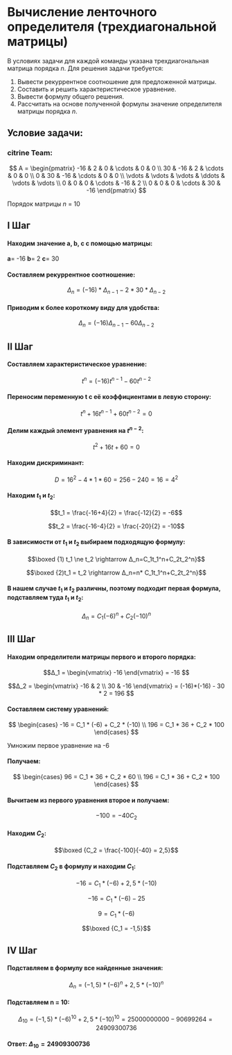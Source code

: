 # Вычисление ленточного определителя (трехдиагональной матрицы)    
В условиях задачи для каждой команды указана трехдиагональная матрица порядка *n*. Для решения задачи требуется:    
1. Вывести рекуррентное соотношение для предложенной матрицы.    
2. Составить и решить характеристическое уравнение.    
3. Вывести формулу общего решения.    
4. Рассчитать на основе полученной формулы значение определителя матрицы порядка *n*.    
## Условие задачи:  
  
### citrine Team:  
  
$$      
A =       
 \begin{pmatrix}      
  -16 & 2 & 0 & \cdots & 0 & 0 \\      
  30 & -16 & 2 & \cdots & 0 & 0 \\      
  0 & 30 & -16 & \cdots & 0 & 0 \\      
  \vdots  & \vdots & \vdots & \ddots & \vdots & \vdots  \\      
  0 & 0 & 0 & \cdots & -16 & 2 \\      
  0 & 0 & 0 & \cdots & 30 & -16   
 \end{pmatrix}      
$$  
  
Порядок матрицы *n* = 10  

## I Шаг
#### Находим значение a, b, c с помощью матрицы:
**a**= -16
**b**= 2
**c**= 30

#### Составляем рекуррентное соотношение:
$$Δ_n = (-16) * Δ_{n-1} - 2 * 30 * Δ_{n-2}$$

#### Приводим к более короткому виду для удобства:
$$Δ_n = (-16)Δ_{n-1} - 60Δ_{n-2}$$

## II Шаг
#### Составляем характеристическое уравнение:
$$t^n = (-16)t^{n-1} - 60t^{n-2}$$ 

#### Переносим переменную t с её коэффициентами в левую сторону:
$$t^n  + 16t^{n-1} + 60t^{n-2} = 0$$ 

#### Делим каждый элемент уравнения на $t^{n-2}$:
$$t^2  + 16t + 60 = 0$$ 

#### Находим дискриминант:
$$D = 16^2 - 4 *1 *60 =256-240 = 16 =4^2 $$
 
#### Находим $t_1$ и $t_2$:
$$t_1 = \frac{-16+4}{2} = \frac{-12}{2} = -6$$  

$$t_2 = \frac{-16-4}{2} = \frac{-20}{2} = -10$$

#### В зависимости от $t_1$ и $t_2$ выбираем подходящую формулу:
$$\boxed {1) t_1 \ne t_2 \rightarrow Δ_n=C_1t_1^n+C_2t_2^n}$$

$$\boxed {2)t_1 = t_2 \rightarrow Δ_n=n* C_1t_1^n+C_2t_2^n}$$

#### В нашем случае $t_1$ и $t_2$ различны, поэтому подходит первая формула, подставляем туда $t_1$ и $t_2$:
$$Δ_n=C_1(-6)^n+C_2(-10)^n$$

## III Шаг
#### Находим определители матрицы первого и второго порядка:

$$Δ_1 = \begin{vmatrix} -16  \end{vmatrix} = -16 $$

$$Δ_2 = \begin{vmatrix} -16 & 2 \\ 30 & -16  \end{vmatrix} = (-16)*(-16) - 30 * 2 = 196 $$

#### Составляем систему уравнений:

$$
\begin{cases}
-16 =  C_1 * (-6) + C_2 * (-10) \\ 
196 = C_1 * 36 + C_2 * 100 
\end{cases}
$$

Умножим первое уравнение на -6
#### Получаем:

$$
\begin{cases} 
96 =  C_1 * 36 + C_2 * 60 \\
196 = C_1 * 36 + C_2 * 100
\end{cases}
$$

#### Вычитаем из первого уравнения второе и получаем:

$$-100 = -40C_2$$

#### Находим $C_2$:

$$\boxed {C_2 = \frac{-100}{-40} = 2,5}$$

#### Подставляем $C_2$ в формулу и находим $C_1$:

$$-16 = C_1 *(-6) +2,5*(-10)$$

$$-16 = C_1 *(-6) -25$$

$$9 = C_1 *(-6)$$

$$\boxed {C_1 = -1,5}$$

## IV Шаг
#### Подставляем в формулу все найденные значения:

$$Δ_n = (-1,5) * (-6)^n + 2,5 * (-10)^n $$


#### Подставляем n = 10:

$$Δ_{10} = (-1,5) * (-6)^{10} + 2,5 * (-10)^{10} = 25 000 000 000 - 90 699 264 = 24 909 300 736 $$

#### Ответ: $Δ_{10} = 24 909 300 736$
